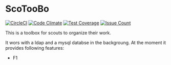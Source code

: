# ScoTooBo

[![CircleCI](https://circleci.com/gh/pbnl/ScoTooBo.svg?style=svg)](https://circleci.com/gh/pbnl/ScoTooBo)
[![Code Climate](https://codeclimate.com/github/pbnl/ScoTooBo/badges/gpa.svg)](https://codeclimate.com/github/pbnl/ScoTooBo)
[![Test Coverage](https://codeclimate.com/github/pbnl/ScoTooBo/badges/coverage.svg)](https://codeclimate.com/github/pbnl/ScoTooBo/coverage)
[![Issue Count](https://codeclimate.com/github/pbnl/ScoTooBo/badges/issue_count.svg)](https://codeclimate.com/github/pbnl/ScoTooBo)

This is a toolbox for scouts to organize their work.

It wors with a ldap and a mysql databse in the backgroung.
At the moment it provides following features:
- F1
